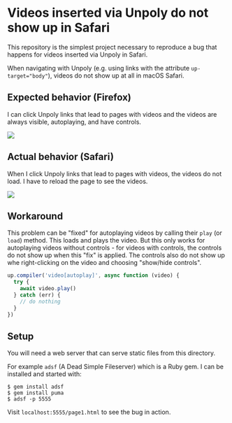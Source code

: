 # Videos inserted via Unpoly do not show up in Safari

This repository is the simplest project necessary to reproduce a bug that happens for videos inserted via Unpoly in Safari.

When navigating with Unpoly (e.g. using links with the attribute `up-target="body"`), videos do not show up at all in macOS Safari.

## Expected behavior (Firefox)

I can click Unpoly links that lead to pages with videos and the videos are always visible, autoplaying, and have controls.

![](./firefox.gif)

## Actual behavior (Safari)

When I click Unpoly links that lead to pages with videos, the videos do not load. I have to reload the page to see the videos.

![](./safari.gif)

## Workaround

This problem can be "fixed" for autoplaying videos by calling their `play` (or `load`) method. This loads and plays the video. But this only works for autoplaying videos without controls - for videos with controls, the controls do not show up when this "fix" is applied. The controls also do not show up whe right-clicking on the video and choosing "show/hide controls".

```js
up.compiler('video[autoplay]', async function (video) {
  try {
    await video.play()
  } catch (err) {
    // do nothing
  }
})
```

## Setup

You will need a web server that can serve static files from this directory. 

For example `adsf` (A Dead Simple Fileserver) which is a Ruby gem. I can be installed and started with:

```
$ gem install adsf
$ gem install puma
$ adsf -p 5555
```

Visit `localhost:5555/page1.html` to see the bug in action.
